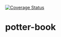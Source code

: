 [![Coverage Status](https://coveralls.io/repos/github/dudunog/potter-book/badge.svg?branch=)](https://coveralls.io/github/dudunog/potter-book?branch=)

# potter-book
